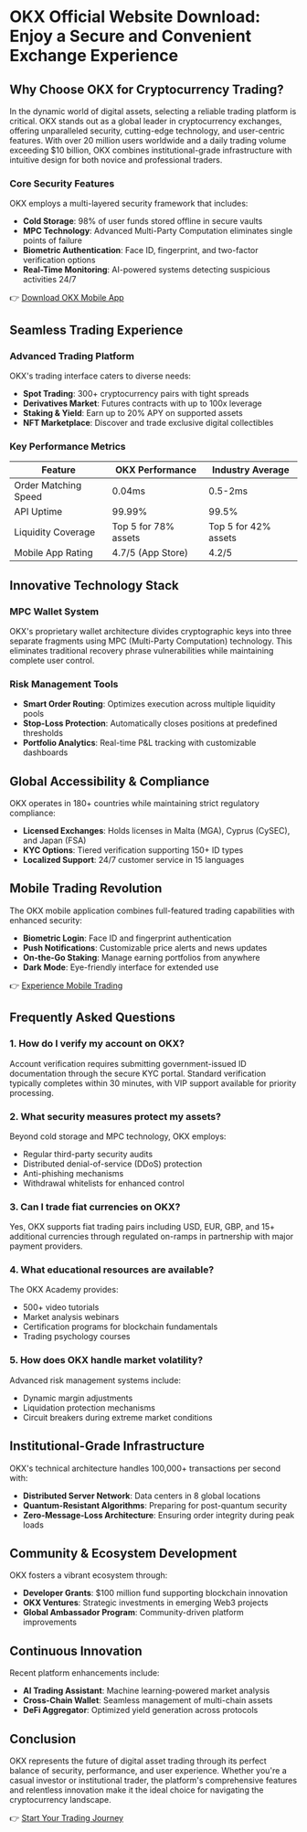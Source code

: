 # OKX Official Website Download: Enjoy a Secure and Convenient Exchange Experience

## Why Choose OKX for Cryptocurrency Trading?

In the dynamic world of digital assets, selecting a reliable trading platform is critical. OKX stands out as a global leader in cryptocurrency exchanges, offering unparalleled security, cutting-edge technology, and user-centric features. With over 20 million users worldwide and a daily trading volume exceeding $10 billion, OKX combines institutional-grade infrastructure with intuitive design for both novice and professional traders.

### Core Security Features

OKX employs a multi-layered security framework that includes:
- **Cold Storage**: 98% of user funds stored offline in secure vaults
- **MPC Technology**: Advanced Multi-Party Computation eliminates single points of failure
- **Biometric Authentication**: Face ID, fingerprint, and two-factor verification options
- **Real-Time Monitoring**: AI-powered systems detecting suspicious activities 24/7

👉 [Download OKX Mobile App](https://bit.ly/okx-bonus)

## Seamless Trading Experience

### Advanced Trading Platform

OKX's trading interface caters to diverse needs:
- **Spot Trading**: 300+ cryptocurrency pairs with tight spreads
- **Derivatives Market**: Futures contracts with up to 100x leverage
- **Staking & Yield**: Earn up to 20% APY on supported assets
- **NFT Marketplace**: Discover and trade exclusive digital collectibles

### Key Performance Metrics
| Feature                | OKX Performance        | Industry Average     |
|------------------------|------------------------|----------------------|
| Order Matching Speed   | 0.04ms                 | 0.5-2ms              |
| API Uptime             | 99.99%                 | 99.5%                |
| Liquidity Coverage     | Top 5 for 78% assets   | Top 5 for 42% assets |
| Mobile App Rating      | 4.7/5 (App Store)      | 4.2/5                |

## Innovative Technology Stack

### MPC Wallet System
OKX's proprietary wallet architecture divides cryptographic keys into three separate fragments using MPC (Multi-Party Computation) technology. This eliminates traditional recovery phrase vulnerabilities while maintaining complete user control.

### Risk Management Tools
- **Smart Order Routing**: Optimizes execution across multiple liquidity pools
- **Stop-Loss Protection**: Automatically closes positions at predefined thresholds
- **Portfolio Analytics**: Real-time P&L tracking with customizable dashboards

## Global Accessibility & Compliance

OKX operates in 180+ countries while maintaining strict regulatory compliance:
- **Licensed Exchanges**: Holds licenses in Malta (MGA), Cyprus (CySEC), and Japan (FSA)
- **KYC Options**: Tiered verification supporting 150+ ID types
- **Localized Support**: 24/7 customer service in 15 languages

## Mobile Trading Revolution

The OKX mobile application combines full-featured trading capabilities with enhanced security:
- **Biometric Login**: Face ID and fingerprint authentication
- **Push Notifications**: Customizable price alerts and news updates
- **On-the-Go Staking**: Manage earning portfolios from anywhere
- **Dark Mode**: Eye-friendly interface for extended use

👉 [Experience Mobile Trading](https://bit.ly/okx-bonus)

## Frequently Asked Questions

### 1. How do I verify my account on OKX?
Account verification requires submitting government-issued ID documentation through the secure KYC portal. Standard verification typically completes within 30 minutes, with VIP support available for priority processing.

### 2. What security measures protect my assets?
Beyond cold storage and MPC technology, OKX employs:
- Regular third-party security audits
- Distributed denial-of-service (DDoS) protection
- Anti-phishing mechanisms
- Withdrawal whitelists for enhanced control

### 3. Can I trade fiat currencies on OKX?
Yes, OKX supports fiat trading pairs including USD, EUR, GBP, and 15+ additional currencies through regulated on-ramps in partnership with major payment providers.

### 4. What educational resources are available?
The OKX Academy provides:
- 500+ video tutorials
- Market analysis webinars
- Certification programs for blockchain fundamentals
- Trading psychology courses

### 5. How does OKX handle market volatility?
Advanced risk management systems include:
- Dynamic margin adjustments
- Liquidation protection mechanisms
- Circuit breakers during extreme market conditions

## Institutional-Grade Infrastructure

OKX's technical architecture handles 100,000+ transactions per second with:
- **Distributed Server Network**: Data centers in 8 global locations
- **Quantum-Resistant Algorithms**: Preparing for post-quantum security
- **Zero-Message-Loss Architecture**: Ensuring order integrity during peak loads

## Community & Ecosystem Development

OKX fosters a vibrant ecosystem through:
- **Developer Grants**: $100 million fund supporting blockchain innovation
- **OKX Ventures**: Strategic investments in emerging Web3 projects
- **Global Ambassador Program**: Community-driven platform improvements

## Continuous Innovation

Recent platform enhancements include:
- **AI Trading Assistant**: Machine learning-powered market analysis
- **Cross-Chain Wallet**: Seamless management of multi-chain assets
- **DeFi Aggregator**: Optimized yield generation across protocols

## Conclusion

OKX represents the future of digital asset trading through its perfect balance of security, performance, and user experience. Whether you're a casual investor or institutional trader, the platform's comprehensive features and relentless innovation make it the ideal choice for navigating the cryptocurrency landscape. 

👉 [Start Your Trading Journey](https://bit.ly/okx-bonus)